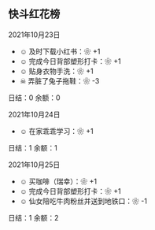 ## 快斗红花榜

2021年10月23日
- ☺ 及时下载小红书：❀ +1
- ☺ 完成今日背部塑形打卡：❀ +1
- ☺ 贴身衣物手洗：❀ +1
- ☠ 弄脏了兔子拖鞋：❀ -3

日结：0
余额：0

2021年10月24日
- ☺ 在家乖乖学习：❀ +1

日结：1
余额：1

2021年10月25日
- ☺ 买咖啡（瑞幸）：❀ +1
- ☺ 完成今日背部塑形打卡：❀ +1
- ☺ 仙女陪吃牛肉粉丝并送到地铁口：❀ -1

日结：1
余额：2

